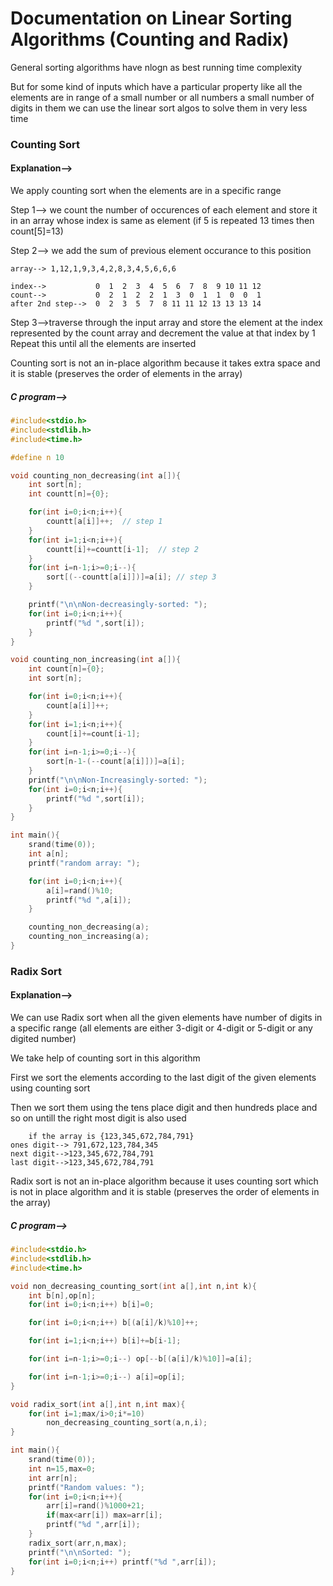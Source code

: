 
# Documentation on Linear Sorting Algorithms (Counting and Radix)

General sorting algorithms have  nlogn as best running time complexity

But for some kind of inputs which have a particular property like all the elements are in range of a small number or all numbers a small number of digits in them we can use the linear sort algos to solve them in very less time

### Counting Sort

#### Explanation-->

We apply counting sort when the elements are in a specific range

Step 1--> we count the number of occurences of each element and store it in an array whose index is same as element (if 5 is repeated 13 times then count[5]=13) 

Step 2--> we add the sum of previous element occurance to this position

```
array--> 1,12,1,9,3,4,2,8,3,4,5,6,6,6

index-->           0  1  2  3  4  5  6  7  8  9 10 11 12
count-->           0  2  1  2  2  1  3  0  1  1  0  0  1
after 2nd step-->  0  2  3  5  7  8 11 11 12 13 13 13 14
```

Step 3-->traverse through the input array and store the element at the index represented by the count array and decrement the value at that index by 1
Repeat this until all the elements are inserted

Counting sort is not an in-place algorithm because it takes extra space and it is stable (preserves the order of elements in the array)

##### C program-->

```c
#include<stdio.h>
#include<stdlib.h>
#include<time.h>

#define n 10

void counting_non_decreasing(int a[]){
    int sort[n];
    int countt[n]={0};

    for(int i=0;i<n;i++){
        countt[a[i]]++;  // step 1
    }
    for(int i=1;i<n;i++){
        countt[i]+=countt[i-1];  // step 2
    }
    for(int i=n-1;i>=0;i--){
        sort[(--countt[a[i]])]=a[i]; // step 3
    }

    printf("\n\nNon-decreasingly-sorted: ");
    for(int i=0;i<n;i++){
        printf("%d ",sort[i]);
    }
}

void counting_non_increasing(int a[]){
    int count[n]={0};
    int sort[n];

    for(int i=0;i<n;i++){
        count[a[i]]++;
    }
    for(int i=1;i<n;i++){
        count[i]+=count[i-1];
    }
    for(int i=n-1;i>=0;i--){
        sort[n-1-(--count[a[i]])]=a[i];
    }
    printf("\n\nNon-Increasingly-sorted: ");
    for(int i=0;i<n;i++){
        printf("%d ",sort[i]);
    }
}

int main(){
    srand(time(0));
    int a[n];
    printf("random array: ");

    for(int i=0;i<n;i++){
        a[i]=rand()%10;
        printf("%d ",a[i]);
    }

    counting_non_decreasing(a);
    counting_non_increasing(a);
}
```

### Radix Sort

#### Explanation-->

We can use Radix sort when all the given elements have number of digits in a specific range (all elements are either 3-digit or 4-digit or 5-digit or any digited number)

We take help of counting sort in this algorithm 

First we sort the elements according to the last digit of the given elements using counting sort

Then we sort them using the tens place digit and then hundreds place and so on untill the right most digit is also used 

```
    if the array is {123,345,672,784,791}
ones digit--> 791,672,123,784,345
next digit-->123,345,672,784,791
last digit-->123,345,672,784,791
```

Radix sort is not an in-place algorithm because it uses counting sort which is not in place algorithm and it is stable (preserves the order of elements in the array)

##### C program-->

```c
#include<stdio.h>
#include<stdlib.h>
#include<time.h>

void non_decreasing_counting_sort(int a[],int n,int k){
    int b[n],op[n];
    for(int i=0;i<n;i++) b[i]=0;

    for(int i=0;i<n;i++) b[(a[i]/k)%10]++;

    for(int i=1;i<n;i++) b[i]+=b[i-1];

    for(int i=n-1;i>=0;i--) op[--b[(a[i]/k)%10]]=a[i]; 

    for(int i=n-1;i>=0;i--) a[i]=op[i];
}

void radix_sort(int a[],int n,int max){
    for(int i=1;max/i>0;i*=10) 
        non_decreasing_counting_sort(a,n,i);
}

int main(){
    srand(time(0));
    int n=15,max=0;
    int arr[n];
    printf("Random values: ");
    for(int i=0;i<n;i++){
        arr[i]=rand()%1000+21;
        if(max<arr[i]) max=arr[i];
        printf("%d ",arr[i]);
    }
    radix_sort(arr,n,max);
    printf("\n\nSorted: ");
    for(int i=0;i<n;i++) printf("%d ",arr[i]);
}
```